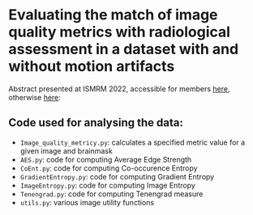# Evaluating the match of image quality metrics with radiological assessment in a dataset with and without motion artifacts

Abstract presented at ISMRM 2022, accessible for members [here](https://archive.ismrm.org/2022/2061.html), otherwise [here](https://github.com/melanieganz/MoCoProject/blob/main/ImageQualityMetrics/ISMRM2022.pdf): 

## Code used for analysing the data:
* `Image_quality_metricy.py`: calculates a specified metric value for a given image and brainmask  
* `AES.py`: code for computing Average Edge Strength
* `CoEnt.py`: code for computing Co-occurence Entropy
* `GradientEntropy.py`: code for computing Gradient Entropy
* `ImageEntropy.py`: code for computing Image Entropy
* `Tenengrad.py`: code for computing Tenengrad measure
* `utils.py`: various image utility functions



